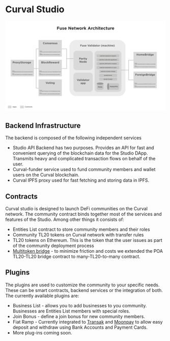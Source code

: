 # Curval Studio

![Curval Studio architecture](../../.gitbook/assets/image%20%283%29.png)

## Backend Infrastructure

The backend is composed of the following independent services

- Studio API Backend has two purposes. Provides an API for fast and convenient querying of the blockchain data for the Studio DApp. Transmits heavy and complicated transaction flows on behalf of the user.
- Curval-funder service used to fund community members and wallet users on the Curval blockchain.
- Curval IPFS proxy used for fast fetching and storing data in IPFS.

## Contracts

Curval studio is designed to launch DeFi communities on the Curval network. The community contract binds together most of the services and features of the Studio. Among other things it consists of:

- Entities List contract to store community members and their roles
- Community TL20 tokens on Curval network with transfer rules
- TL20 tokens on Ethereum. This is the token that the user issues as part of the community deployment process
- [Multitoken bridge](https://github.com/fuseio/bridge-contracts) - to minimize friction and costs we extended the POA TL20-TL20 bridge contract to many-TL20-to-many contract.

## Plugins

The plugins are used to customize the community to your specific needs. These can be smart contracts, backend services or the integration of both. The currently available plugins are:

- Business List - allows you to add businesses to you community. Businesses are Entities List members with special roles.
- Join Bonus - define a join bonus for new community members.
- Fiat Ramp - Currently integrated to [Transak](https://transak.com/) and [Moonpay](https://www.moonpay.io/) to allow easy deposit and withdraw using Bank Accounts and Payment Cards.
- More plug-ins coming soon.
